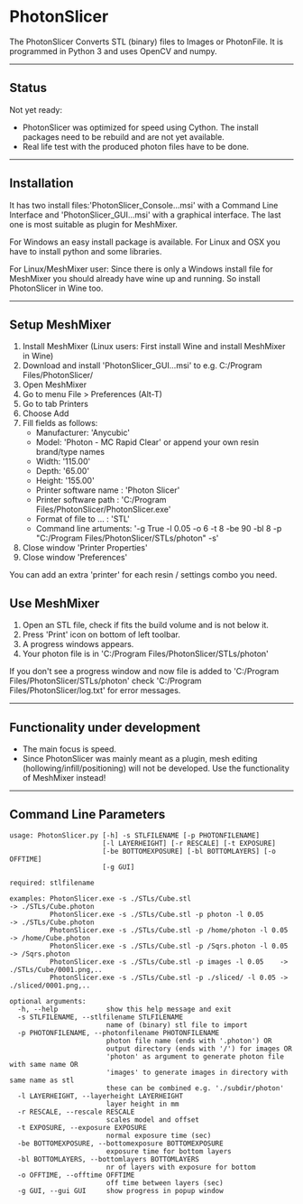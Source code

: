 # PhotonSlicer

The PhotonSlicer Converts STL (binary) files to Images or PhotonFile. It is programmed in Python 3 and uses OpenCV and numpy.

---

## Status

Not yet ready:
- PhotonSlicer was optimized for speed using Cython. The install packages need to be rebuild and are not yet available.
- Real life test with the produced photon files have to be done.

---
  
## Installation

It has two install files:'PhotonSlicer_Console...msi' with a Command Line Interface and 'PhotonSlicer_GUI...msi' with a graphical interface. The last one is most suitable as plugin for MeshMixer. 

For Windows an easy install package is available. For Linux and OSX you have to install python and some libraries. 

For Linux/MeshMixer user: Since there is only a Windows install file for MeshMixer you should already have wine up and running. So install PhotonSlicer in Wine too. 

---

## Setup MeshMixer
1. Install MeshMixer (Linux users: First install Wine and install MeshMixer in Wine)
2. Download and install 'PhotonSlicer_GUI...msi' to e.g. C:/Program Files/PhotonSlicer/
3. Open MeshMixer
4. Go to menu File > Preferences (Alt-T)
5. Go to tab Printers
6. Choose Add
7. Fill fields as follows: 
    - Manufacturer: 'Anycubic'
    - Model: 'Photon - MC Rapid Clear' or append your own resin brand/type names
    - Width: '115.00'
    - Depth: '65.00'
    - Height: '155.00'
    - Printer software name : 'Photon Slicer'
    - Printer software path : 'C:/Program Files/PhotonSlicer/PhotonSlicer.exe'
    - Format of file to ... : 'STL'
    - Command line artuments: '-g True -l 0.05 -o 6 -t 8 -be 90 -bl 8 -p "C:/Program Files/PhotonSlicer/STLs/photon" -s'      
8. Close window 'Printer Properties'
9. Close window 'Preferences'

You can add an extra 'printer' for each resin / settings combo you need.


## Use MeshMixer
1. Open an STL file, check if fits the build volume and is not below it.
2. Press 'Print' icon on bottom of left toolbar.
3. A progress windows appears.
4. Your photon file is in 'C:/Program Files/PhotonSlicer/STLs/photon'

If you don't see a progress window and now file is added to 'C:/Program Files/PhotonSlicer/STLs/photon' check 'C:/Program Files/PhotonSlicer/log.txt' for error messages.

---

## Functionality under development
- The main focus is speed.
- Since PhotonSlicer was mainly meant as a plugin, mesh editing (hollowing/infill/positioning) will not be developed. Use the functionality of MeshMixer instead!

---

## Command Line Parameters
```
usage: PhotonSlicer.py [-h] -s STLFILENAME [-p PHOTONFILENAME]
                       [-l LAYERHEIGHT] [-r RESCALE] [-t EXPOSURE]
                       [-be BOTTOMEXPOSURE] [-bl BOTTOMLAYERS] [-o OFFTIME]
                       [-g GUI]

required: stlfilename

examples: PhotonSlicer.exe -s ./STLs/Cube.stl                         -> ./STLs/Cube.photon
          PhotonSlicer.exe -s ./STLs/Cube.stl -p photon -l 0.05       -> ./STLs/Cube.photon
          PhotonSlicer.exe -s ./STLs/Cube.stl -p /home/photon -l 0.05 -> /home/Cube.photon
          PhotonSlicer.exe -s ./STLs/Cube.stl -p /Sqrs.photon -l 0.05 -> /Sqrs.photon
          PhotonSlicer.exe -s ./STLs/Cube.stl -p images -l 0.05    -> ./STLs/Cube/0001.png,..
          PhotonSlicer.exe -s ./STLs/Cube.stl -p ./sliced/ -l 0.05 -> ./sliced/0001.png,..

optional arguments:
  -h, --help            show this help message and exit
  -s STLFILENAME, --stlfilename STLFILENAME
                        name of (binary) stl file to import
  -p PHOTONFILENAME, --photonfilename PHOTONFILENAME
                        photon file name (ends with '.photon') OR 
                        output directory (ends with '/') for images OR 
                        'photon' as argument to generate photon file with same name OR 
                        'images' to generate images in directory with same name as stl
                        these can be combined e.g. './subdir/photon'
  -l LAYERHEIGHT, --layerheight LAYERHEIGHT
                        layer height in mm
  -r RESCALE, --rescale RESCALE
                        scales model and offset
  -t EXPOSURE, --exposure EXPOSURE
                        normal exposure time (sec)
  -be BOTTOMEXPOSURE, --bottomexposure BOTTOMEXPOSURE
                        exposure time for bottom layers
  -bl BOTTOMLAYERS, --bottomlayers BOTTOMLAYERS
                        nr of layers with exposure for bottom
  -o OFFTIME, --offtime OFFTIME
                        off time between layers (sec)
  -g GUI, --gui GUI     show progress in popup window
```



